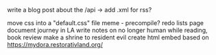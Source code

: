 write a blog post about the /api
-> add .xml for rss?

move css into a "default.css" file meme - precompile?
redo lists page
document journey in LA
write notes on no longer human while reading, book review
make a shrine to resident evil
create html embed based on https://mydora.restorativland.org/